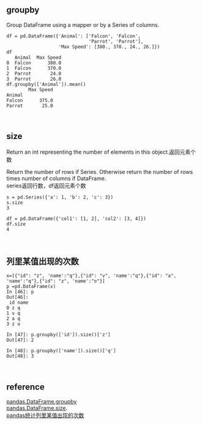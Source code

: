 ## groupby
Group DataFrame using a mapper or by a Series of columns.

```
df = pd.DataFrame({'Animal': ['Falcon', 'Falcon',
                              'Parrot', 'Parrot'],
                   'Max Speed': [380., 370., 24., 26.]})
df
   Animal  Max Speed
0  Falcon      380.0
1  Falcon      370.0
2  Parrot       24.0
3  Parrot       26.0
df.groupby(['Animal']).mean()
        Max Speed
Animal
Falcon      375.0
Parrot       25.0
```

&nbsp;
## size
Return an int representing the number of elements in this object.返回元素个数

Return the number of rows if Series. Otherwise return the number of rows times number of columns if DataFrame.  
series返回行数，df返回元素个数
```
s = pd.Series({'a': 1, 'b': 2, 'c': 3})
s.size
3

df = pd.DataFrame({'col1': [1, 2], 'col2': [3, 4]})
df.size
4
```

&nbsp;

## 列里某值出现的次数
```
x=[{"id": "z", 'name':"q"},{"id": "v", 'name':"q"},{"id": "a", 'name':"q"},{"id": "z", 'name':"o"}]
p =pd.DataFrame(x)
In [46]: p
Out[46]:
 id name
0 z q
1 v q
2 a q
3 z o

In [47]: p.groupby(['id']).size()['z']
Out[47]: 2

In [48]: p.groupby(['name']).size()['q']
Out[48]: 3
```

&nbsp;
## reference
[pandas.DataFrame.groupby](https://pandas.pydata.org/pandas-docs/stable/reference/api/pandas.DataFrame.groupby.html)  
[pandas.DataFrame.size](https://pandas.pydata.org/pandas-docs/stable/reference/api/pandas.DataFrame.size.html).   
[pandas统计列里某值出现的次数](https://www.jianshu.com/p/de1a13532d05)
